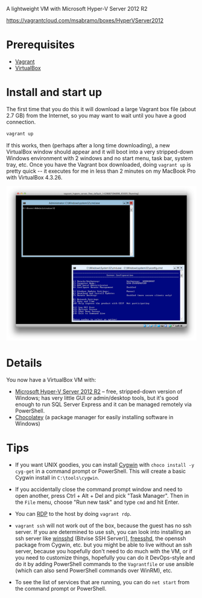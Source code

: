 A lightweight VM with Microsoft Hyper-V Server 2012 R2

https://vagrantcloud.com/msabramo/boxes/HyperVServer2012

# Prerequisites

- [Vagrant][]
- [VirtualBox][]

# Install and start up

The first time that you do this it will download a large Vagrant box
file (about 2.7 GB) from the Internet, so you may want to wait until you
have a good connection.

```bash
vagrant up
```

If this works, then (perhaps after a long time downloading), a new
VirtualBox window should appear and it will boot into a very
stripped-down Windows environment with 2 windows and no start menu, task
bar, system tray, etc. Once you have the Vagrant box downloaded, doing
`vagrant up` is pretty quick -- it executes for me in less than 2
minutes on my MacBook Pro with VirtualBox 4.3.26.

![Screenshot](screenshot.png)


# Details

You now have a VirtualBox VM with:

- [Microsoft Hyper-V Server 2012 R2][Hyper-V Server] – free, stripped-down
  version of Windows; has very little GUI or admin/desktop tools, but it's good
  enough to run SQL Server Express and it can be managed remotely via PowerShell.
- [Chocolatey][] (a package manager for easily installing software in Windows)


# Tips

- If you want UNIX goodies, you can install [Cygwin][] with `choco
  install -y cyg-get` in a command prompt or PowerShell. This will
  create a basic Cygwin install in `C:\tools\cygwin`.

- If you accidentally close the command prompt window and need to open
  another, press Ctrl + Alt + Del and pick "Task Manager". Then in the
  `File` menu, choose "Run new task" and type `cmd` and hit Enter.

- You can [RDP][] to the host by doing `vagrant rdp`.

- `vagrant ssh` will not work out of the box, because the guest has no
  ssh server. If you are determined to use ssh, you can look into
  installing an ssh server like [winsshd][] (Bitvise SSH Server)],
  [freesshd][], the openssh package from Cygwin, etc. but you might be
  able to live without an ssh server, because you hopefully don't need to
  do much with the VM, or if you need to customize things, hopefully you
  can do it DevOps-style and do it by adding PowerShell commands to the
  `Vagrantfile` or use ansible (which can also send PowerShell commands
  over WinRM), etc.

- To see the list of services that are running, you can do `net start`
  from the command prompt or PowerShell.


[Vagrant]: https://www.vagrantup.com/
[VirtualBox]: https://www.virtualbox.org/
[Hyper-V Server]: https://technet.microsoft.com/en-us/library/hh833684.aspx
[Chocolatey]: https://chocolatey.org/
[Cygwin]: https://www.cygwin.com/
[RDP]: http://en.wikipedia.org/wiki/Remote_Desktop_Protocol
[winsshd]: https://www.bitvise.com/ssh-server
[freesshd]: http://www.freesshd.com/
